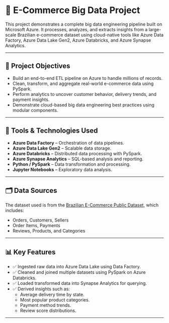 # 🛒 E-Commerce Big Data Project

This project demonstrates a complete big data engineering pipeline built on Microsoft Azure. It processes, analyzes, and extracts insights from a large-scale Brazilian e-commerce dataset using cloud-native tools like Azure Data Factory, Azure Data Lake Gen2, Azure Databricks, and Azure Synapse Analytics.

---

## 📌 Project Objectives

- Build an end-to-end ETL pipeline on Azure to handle millions of records.
- Clean, transform, and aggregate real-world e-commerce data using PySpark.
- Perform analytics to uncover customer behavior, delivery trends, and payment insights.
- Demonstrate cloud-based big data engineering best practices using modular components.

---

## 🚀 Tools & Technologies Used

- **Azure Data Factory** – Orchestration of data pipelines.
- **Azure Data Lake Gen2** – Scalable data storage.
- **Azure Databricks** – Distributed data processing with PySpark.
- **Azure Synapse Analytics** – SQL-based analysis and reporting.
- **Python / PySpark** – Data transformation and processing.
- **Jupyter Notebooks** – Exploratory data analysis.

---

## 🗂️ Data Sources

The dataset used is from the [Brazilian E-Commerce Public Dataset](https://www.kaggle.com/datasets/olistbr/brazilian-ecommerce), which includes:

- Orders, Customers, Sellers
- Order Items, Payments
- Reviews, Products, and Categories

---

## 📊 Key Features

- ✅ Ingested raw data into Azure Data Lake using Data Factory.
- ✅ Cleaned and joined multiple datasets using PySpark on Azure Databricks.
- ✅ Loaded transformed data into Synapse Analytics for querying.
- ✅ Derived insights such as:
  - Average delivery time by state.
  - Most popular product categories.
  - Payment method trends.
  - Review score distributions.

---


